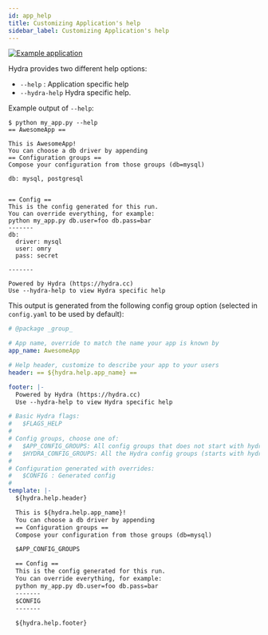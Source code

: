 ```yaml
---
id: app_help
title: Customizing Application's help
sidebar_label: Customizing Application's help
---
```

[![Example application](https://img.shields.io/badge/-Example%20application-informational)](https://github.com/facebookresearch/hydra/tree/master/examples/configure_hydra/custom_help)

Hydra provides two different help options:
* `--help` : Application specific help
* `--hydra-help` Hydra specific help. 

Example output of `--help`:
```text
$ python my_app.py --help
== AwesomeApp ==

This is AwesomeApp!
You can choose a db driver by appending
== Configuration groups ==
Compose your configuration from those groups (db=mysql)

db: mysql, postgresql


== Config ==
This is the config generated for this run.
You can override everything, for example:
python my_app.py db.user=foo db.pass=bar
-------
db:
  driver: mysql
  user: omry
  pass: secret

-------

Powered by Hydra (https://hydra.cc)
Use --hydra-help to view Hydra specific help
```

This output is generated from the following config group option (selected in `config.yaml` to be used by default): 
```yaml title="hydra/help/my_app_help.yaml"
# @package _group_

# App name, override to match the name your app is known by
app_name: AwesomeApp

# Help header, customize to describe your app to your users
header: == ${hydra.help.app_name} ==

footer: |-
  Powered by Hydra (https://hydra.cc)
  Use --hydra-help to view Hydra specific help

# Basic Hydra flags:
#   $FLAGS_HELP
#
# Config groups, choose one of:
#   $APP_CONFIG_GROUPS: All config groups that does not start with hydra/.
#   $HYDRA_CONFIG_GROUPS: All the Hydra config groups (starts with hydra/)
#
# Configuration generated with overrides:
#   $CONFIG : Generated config
#
template: |-
  ${hydra.help.header}

  This is ${hydra.help.app_name}!
  You can choose a db driver by appending
  == Configuration groups ==
  Compose your configuration from those groups (db=mysql)

  $APP_CONFIG_GROUPS

  == Config ==
  This is the config generated for this run.
  You can override everything, for example:
  python my_app.py db.user=foo db.pass=bar
  -------
  $CONFIG
  -------
  
  ${hydra.help.footer}
```
